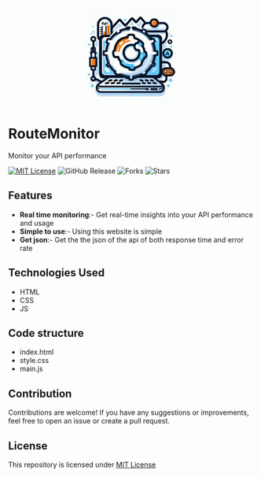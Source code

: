 <p align="center">
  <img src="logo.jpg" height="200" width="200">
</p>

# RouteMonitor
Monitor your API performance

[![MIT License](https://img.shields.io/badge/License-MIT-green.svg)](https://github.com/Harshit2012/RouteMonitor?tab=MIT-1-ov-file#readme)
![GitHub Release](https://img.shields.io/github/v/release/harshit2012/RouteMonitor)
![Forks](https://img.shields.io/github/forks/harshit2012/RouteMonitor)
![Stars](https://img.shields.io/github/stars/harshit2012/RouteMonitor)

## Features
- **Real time monitoring**:- Get real-time insights into your API performance and usage
- **Simple to use**:- Using this website is simple
- **Get json**:- Get the the json of the api of both response time and error rate

## Technologies Used
- HTML
- CSS
- JS

## Code structure
- index.html
- style.css
- main.js

## Contribution
Contributions are welcome! If you have any suggestions or improvements, feel free to open an issue or create a pull request.

## License
This repository is licensed under [MIT License](https://github.com/Harshit2012/RouteMonitor#MIT-1-ov-file)
